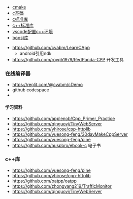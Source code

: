 * [cmake](/notes/c/cmake.md)
* [c基础](/notes/c/c基础.md)
* [c标准库](/notes/c/C标准库.md)
* [c++标准库](/notes/c/C++标准库.md)
* [vscode配置c++环境](/notes/c/vscode_c.md)
* [boost库](/notes/c/boost.md)

- https://github.com/cvabm/LearnCApp
    - android引用ndk
- https://github.com/royqh1979/RedPanda-CPP 开发工具

### 在线编译器
- https://replit.com/@cvabm/cDemo
- github codespace
- 

#### 学习资料
- https://github.com/applenob/Cpp_Primer_Practice 
- https://github.com/qinguoyi/TinyWebServer
- https://github.com/yhirose/cpp-httplib
- https://github.com/yuesong-feng/30dayMakeCppServer
- https://github.com/yuesong-feng/pine
- https://github.com/auspbro/ebook-c 电子书

### c++库
- https://github.com/yuesong-feng/pine
- https://github.com/yhirose/cpp-httplib
- https://github.com/oatpp/oatpp
- https://github.com/zhongyang219/TrafficMonitor
- https://github.com/qinguoyi/TinyWebServer
